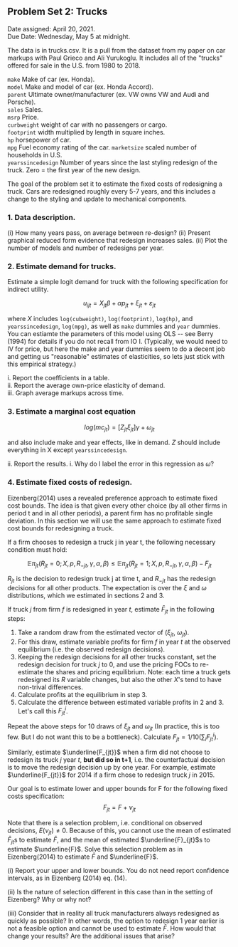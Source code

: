 ## Problem Set 2: Trucks

Date assigned: April 20, 2021.  
Due Date: Wednesday, May 5 at midnight.

The data is in trucks.csv. It is a pull from the dataset from my paper on car markups with Paul Grieco and Ali Yurukoglu. It includes all of the "trucks" offered for sale in the U.S. from 1980 to 2018. 


```make``` Make of car (ex. Honda).  
```model``` Make and model of car (ex. Honda Accord).  
```parent``` Ultimate owner/manufacturer (ex. VW owns VW and Audi and Porsche).  
```sales``` Sales.  
```msrp``` Price.  
```curbweight``` weight of car with no passengers or cargo.  
```footprint``` width multiplied by length in square inches.  
```hp``` horsepower of car.  
```mpg``` Fuel economy rating of the car.
```marketsize``` scaled number of households in U.S.  
```yearssincedesign``` Number of years since the last styling redesign of the truck. Zero = the first year of the new design.   

The goal of the problem set it to estimate the fixed costs of redesigning a truck. Cars are redesigned roughly every 5-7 years, and this includes a change to the styling and update to mechanical components.  


### 1. Data description. 

(i) How many years pass, on average between re-design?
(ii) Present graphical reduced form evidence that redesign increases sales.
(ii) Plot the number of models and number of redesigns per year. 


### 2. Estimate demand for trucks. 

Estimate a simple logit demand for truck with the following specification for indirect utility. 

$$
u_{ijt} = X_{jt} β + αp_{jt} + ξ_{jt} + ε_{jt}
$$

where $X$ includes ```log(cubweight)```, ```log(footprint)```, ```log(hp)```, and ```yearssincedesign```, ```log(mpg)```, as well as ```make``` dummies and ```year``` dummies. You can estiamte the parameters of this model using OLS -- see Berry (1994) for details if you do not recall from IO I. (Typically, we would need to IV for price, but here the make and year dummies seem to do a decent job and getting us "reasonable" estimates of elasticities, so lets just stick with this empirical strategy.)

i. Report the coefficients in a table.  
ii. Report the average own-price elasticity of demand.  
iii. Graph average markups across time. 

### 3. Estimate a marginal cost equation

$$
log(mc_{jt}) = [Z_{jt} ξ_{jt}] γ +  ω_{jt}
$$

and also include make and year effects, like in demand. $Z$ should include everything in X except ```yearssincedesign```. 

ii. Report the results. 
i. Why do I label the error in this regression as $ω$?  

### 4. Estimate fixed costs of redesign. 

Eizenberg(2014) uses a revealed preference approach to estimate fixed cost bounds. The idea is that given every other choice (by all other firms in period t and in all other periods), a parent firm has no profitable single deviation. In this section we will use the same approach to estimate fixed cost bounds for redesigning a truck.  

If a firm chooses to redesign a truck j in year t, the following necessary condition must hold:

$$
\mathbb{E}π_{jt}(R_{jt}=0;X,p,R_{-jt}, \gamma, \alpha, \beta)  \leq \mathbb{E}π_{jt}(R_{jt}=1;X,p,R_{-jt},  \gamma, \alpha, \beta) - F_{jt}
$$

$R_{jt}$ is the decision to redesign truck j at time t, and $R_{-jt}$ has the redesign decisions for all other products.  The expectation is over the $\xi$ and $\omega$ distributions, which we estimated in sections 2 and 3.

If truck $j$ from firm $f$ is redesigned in year $t$, estimate $\bar{F}_{jt}$ in the following steps:  

   1. Take a random draw from the estimated vector of ($\xi_{jt}$, $\omega_{jt}$).  
   2. For this draw, estimate variable profits for firm $f$ in year $t$ at the observed equilibrium (i.e. the observed redesign decisions).  
   3. Keeping the redesign decisions for all other trucks constant, set the redesign decision for truck $j$ to 0, and use the pricing FOCs to re-estimate the shares and pricing equilibrium. Note: each time a truck gets redesigned its $R$ variable changes, but also the other $X$'s tend to have non-trival differences.   
   4. Calculate profits at the equilibrium in step 3.  
   5. Calculate the difference between estimated variable profits in 2 and 3. Let's call this $F^i_{jt}$.  


Repeat the above steps for 10 draws of $\xi_{jt}$ and $\omega_{jt}$ (In practice, this is too few. But I do not want this to be a bottleneck). Calculate $F_{jt} = 1/10(\sum_i F^i_{jt})$.

Similarly, estimate $\underline{F_{jt}}$ when a firm did not choose to redesign its truck $j$ year $t$, $\textbf{but did so in t+1}$, i.e. the counterfactual decision is to move the redesign decision up by one year. For example, estimate $\underline{F_{jt}}$ for 2014 if a firm chose to redesign truck $j$ in 2015.  

Our goal is to estimate lower and upper bounds for F for the following fixed costs specification:
$$
F_{jt} =  F + \nu_{jt}
$$  

Note that there is a selection problem, i.e. conditional on observed decisions, $E(\nu_{jt}) \neq 0$. Because of this, you cannot use the mean of estimated $\bar{F}_{jt}$s to estimate $\bar{F}$, and the mean of estimated $\underline{F}_{jt}$s to estimate $\underline{F}$. Solve this selection problem as in Eizenberg(2014) to estimate $\bar{F}$ and $\underline{F}$.

(i) Report your upper and lower bounds. You do not need report confidence intervals, as in Eizenberg (2014) eq. (14). 

(ii) Is the nature of selection different in this case than in the setting of Eizenberg? Why or why not?

(iii) Consider that in reality all truck manufacturers always redesigned as quickly as possible? In other words, the option to redesign 1 year earlier is not a feasible option and cannot be used to estimate $\bar{F}$. How would that change your results? Are the additional issues that arise?
